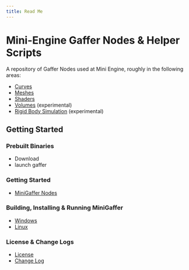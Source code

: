 ```yaml
---
title: Read Me
---
```


# Mini-Engine Gaffer Nodes & Helper Scripts

A repository of Gaffer Nodes used at Mini Engine, roughly in the following areas:

* [Curves](docs/index.md#curves)
* [Meshes](docs/index.md#meshes)
* [Shaders](docs/index.md#shading--osl-functions)
* [Volumes](docs/index.md#minigaffer-vdb) (experimental)
* [Rigid Body Simulation](docs/index.md#minigaffer-bullet) (experimental)

## Getting Started

### Prebuilt Binaries

* Download
* launch gaffer

### Getting Started 

* [MiniGaffer Nodes](docs/overview.md)

### Building, Installing & Running MiniGaffer

* [Windows](docs/windows.md)
* [Linux](docs/linux.md)

### License & Change Logs

* [License](LICENSE)
* [Change Log](changes.md)



